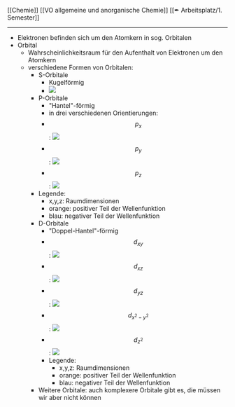 [[Chemie]] [[VO allgemeine und anorganische Chemie]] [[✒ Arbeitsplatz/1. Semester]]

---

- Elektronen befinden sich um den Atomkern in sog. Orbitalen
- Orbital
	- Wahrscheinlichkeitsraum für den Aufenthalt von Elektronen um den Atomkern
	- verschiedene Formen von Orbitalen:
		- S-Orbitale
			- Kugelförmig
			- ![](https://remnote-user-data.s3.amazonaws.com/T0nDuKUFS4LPaQORIwiFgesSD5X8TF9cGRikgREpceO87hR9zZE2NqPKN6h30O7m0FD9q0sz4U_F6N2cqFQT9vN2mErqy7wf5ZIkT8vJw36wMDrnhGqs1Rg6_6Pk9CJX)  
		- P-Orbitale
			- "Hantel"-förmig
			- in drei verschiedenen Orientierungen:
			- $$ p_x $$: ![](https://remnote-user-data.s3.amazonaws.com/YnOS4v-bfibOW2by094SFnxj1QrBhaXicDI5zb1fMZJ990-Ri2jV4l-1tal5DDG1kLewfvcL8stMfc3JgNBkHhq66Yb6u7c3RsJUzIxCOC3D-FgGQpa6S5pDlHBp0vsL)  
			- $$ p_y $$: ![](https://remnote-user-data.s3.amazonaws.com/L9WU8eRnWMoRsJtzzCoiembLanjGwrD-HwPNqNf98h_C042iZ3nDT1tho1XYIr0yo8gVcdGEEZ7RZz_WmlMzeHASCHF46qWlkMhCiTY7g6L_5KIATzh3f34z1_p3thI0)  
			- $$ p_z $$: ![](https://remnote-user-data.s3.amazonaws.com/5cirW1as8xsEkbFrGLbNERe1qmYcXCYxQPlLnK5977e72S3ga_5n6SKQzR36cNiDKV9eG9JG_zkuWMbg1r9XiEiHDI5bfDAMuurbQwO88ASSEjN7GCbWm5lwODvUefQh)  
		- Legende:
			- x,y,z: Raumdimensionen
			- orange: positiver Teil der Wellenfunktion
			- blau: negativer Teil der Wellenfunktion
		- D-Orbitale
			- "Doppel-Hantel"-förmig
			- $$ $$$$ d_{xy} $$: ![](https://remnote-user-data.s3.amazonaws.com/6oQwAuUmtDbNg8IBRjqV1zDpygCfFy9_LZVqI-ULEnbRFnGAyXPLyhf4fWq10UkkKYK-N3zOAYv8tB-36pXAtnWaJgUzfbjg5wPuhq_cyvDP_bgh3RZ-mK4lknxF_a0Z)  
			- $$d_{xz}$$: ![](https://remnote-user-data.s3.amazonaws.com/nMUSmcVZyAAuV-LGYw_UDiVOYygclqwMQPeK4SJqOJNNc_gN16zShIiruOBJ2tbzrphtjwrfq2GGLprsDOR60LqKbT-79brHvf4NocgYwevLUGbJZ6KelN8sj2gBmr0L)  
			- $$d_{yz}$$: ![](https://remnote-user-data.s3.amazonaws.com/7efd-1UDII6AmYd4wzXpLTXF7Av47Hc-Poy2e05fjm67Xo3FM5gKKCM3lzcv8-mXzpnHZjcJKNBrBPecxjyIztkqJ94w7XSTFFsv_se6L6XIZAz66ACAkv__1AgU7BnZ)  
			- $$d_{x^2-y^2}$$: ![](https://remnote-user-data.s3.amazonaws.com/3FdRQRKYJ-EuHHbCby7znRMd6AODXWWbS7CE9eUAbqZQkLJOQwIsnvxq_AVV9or-X81N6khKp2pfHvsx_SkARX17lJk2as4dD9QCuE3eRZUav6uK6Tb8hyYaRgUL44Bo)  
			- $$d_{z^2}$$: ![](https://remnote-user-data.s3.amazonaws.com/jlbHFyD3ij5r2eoIsWgbN32NVG9w-y44rKWOiapIminJ_2JUdM2609Pka9YdEdOyXGKT2b9aDuVl17YEM_sx9h8xehiDPnCQtBHKNMIRKVRN1rNztAMMnF0KKEfFBLrj)
			- Legende:
				- x,y,z: Raumdimensionen
				- orange: positiver Teil der Wellenfunktion
				- blau: negativer Teil der Wellenfunktion
		- Weitere Orbitale: auch komplexere Orbitale gibt es, die müssen wir aber nicht können

